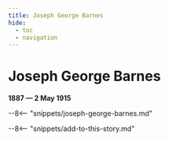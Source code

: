 ```yaml
---
title: Joseph George Barnes
hide:
  - toc
  - navigation 
---
```


# Joseph George Barnes

**1887 — 2 May 1915**

--8<-- "snippets/joseph-george-barnes.md"

--8<-- "snippets/add-to-this-story.md"
